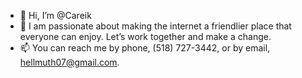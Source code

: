 - 👋 Hi, I’m @Careik
- 👀 I am passionate about making the internet a friendlier place that everyone can enjoy. Let’s work together and make a change.
- 📫 You can reach me by phone, (518) 727-3442, or by email, hellmuth07@gmail.com.

<!---
Careik/Careik is a ✨ special ✨ repository because its `README.md` (this file) appears on your GitHub profile.
You can click the Preview link to take a look at your changes.
--->
